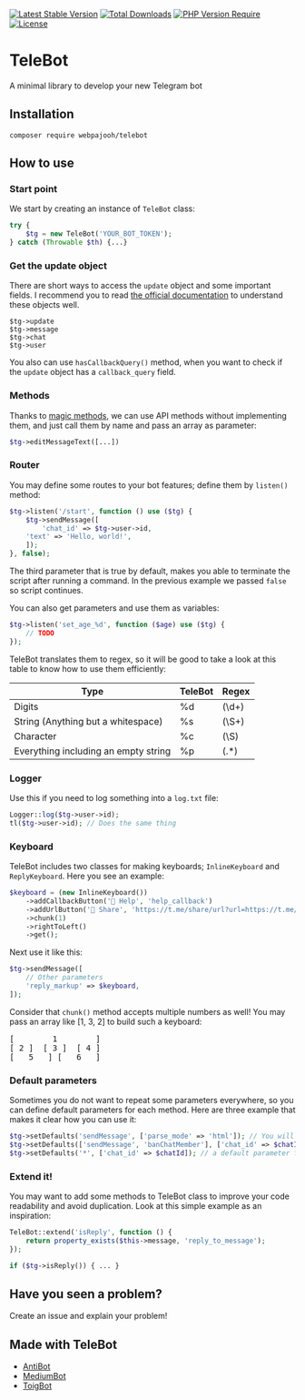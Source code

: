 [![Latest Stable Version](http://poser.pugx.org/webpajooh/telebot/v)](https://packagist.org/packages/webpajooh/telebot) [![Total Downloads](http://poser.pugx.org/webpajooh/telebot/downloads)](https://packagist.org/packages/webpajooh/telebot) [![PHP Version Require](http://poser.pugx.org/webpajooh/telebot/require/php)](https://packagist.org/packages/webpajooh/telebot) [![License](http://poser.pugx.org/webpajooh/telebot/license)](https://packagist.org/packages/webpajooh/telebot)

# TeleBot
A minimal library to develop your new Telegram bot

## Installation
`composer require webpajooh/telebot`

## How to use

### Start point
We start by creating an instance of `TeleBot` class:
```php
try {
    $tg = new TeleBot('YOUR_BOT_TOKEN');
} catch (Throwable $th) {...}
```

### Get the update object
There are short ways to access the `update` object and some important fields. I recommend you to read [the official documentation](https://core.telegram.org/bots/api) to understand these objects well.
```
$tg->update
$tg->message
$tg->chat
$tg->user
```
You also can use `hasCallbackQuery()` method, when you want to check if the `update` object has a `callback_query` field.

### Methods
Thanks to [magic methods](https://www.php.net/manual/en/language.oop5.magic.php), we can use API methods without implementing them, and just call them by name and pass an array as parameter:
```php
$tg->editMessageText([...])
```

### Router
You may define some routes to your bot features; define them by `listen()` method:
```php
$tg->listen('/start', function () use ($tg) {
    $tg->sendMessage([
        'chat_id' => $tg->user->id,
	'text' => 'Hello, world!',
    ]);
}, false);
```
The third parameter that is true by default, makes you able to terminate the script after running a command. In the previous example we passed `false` so script continues.

You can also get parameters and use them as variables:
```php
$tg->listen('set_age_%d', function ($age) use ($tg) {
    // TODO
});
```

TeleBot translates them to regex, so it will be good to take a look at this table to know how to use them efficiently:

| Type |TeleBot| Regex |
|--|--|--|
| Digits | %d | (\d+) |
| String (Anything but a whitespace) | %s | (\S+) |
| Character | %c | (\S) |
| Everything including an empty string| %p | (.*) |

### Logger
Use this if you need to log something into a `log.txt` file:
```php
Logger::log($tg->user->id);
tl($tg->user->id); // Does the same thing
```

### Keyboard
TeleBot includes two classes for making keyboards; `InlineKeyboard` and `ReplyKeyboard`. Here you see an example:
```php
$keyboard = (new InlineKeyboard())
    ->addCallbackButton('📕 Help', 'help_callback')
    ->addUrlButton('📱 Share', 'https://t.me/share/url?url=https://t.me/your_awesome_bot&text=Some text')
    ->chunk(1)
    ->rightToLeft()
    ->get();
```
Next use it like this:
```php
$tg->sendMessage([
    // Other parameters
    'reply_markup' => $keyboard,
]);
```

Consider that `chunk()` method accepts multiple numbers as well! You may pass an array like [1, 3, 2] to build such a keyboard:  
<pre>
[        1        ]  
[ 2 ]  [ 3️ ]  [ 4 ]  
[   5   ] [   6   ]  
</pre>

### Default parameters
Sometimes you do not want to repeat some parameters everywhere, so you can define default parameters for each method. Here are three example that makes it clear how you can use it:
```php
$tg->setDefaults('sendMessage', ['parse_mode' => 'html']); // You will not need passing parse_mode anymore
$tg->setDefaults(['sendMessage', 'banChatMember'], ['chat_id' => $chatId]);
$tg->setDefaults('*', ['chat_id' => $chatId]); // a default parameter for all methods
```

### Extend it!
You may want to add some methods to TeleBot class to improve your code readability and avoid duplication. Look at this simple example as an inspiration:
```php
TeleBot::extend('isReply', function () {
    return property_exists($this->message, 'reply_to_message');
});

if ($tg->isReply()) { ... }
```

## Have you seen a problem?
Create an issue and explain your problem!

## Made with TeleBot
- <a  href="https://github.com/muhammadmp97/AntiBot">AntiBot</a>
- <a  href="https://github.com/muhammadmp97/MediumBot">MediumBot</a>
- <a  href="https://github.com/MahdiyarGHD/ToigBot">ToigBot</a>
